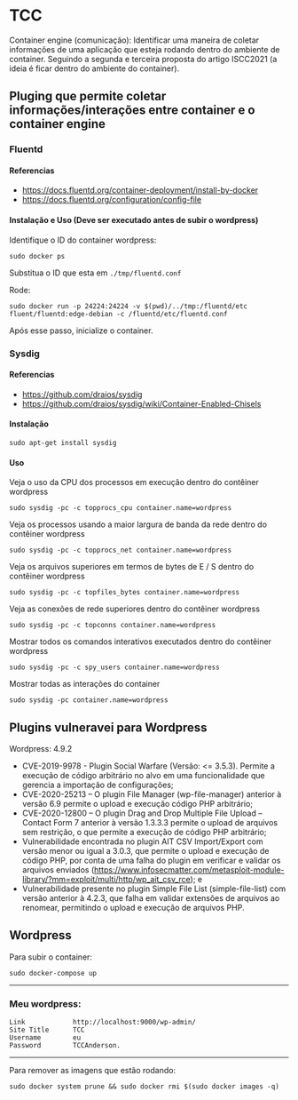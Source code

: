 # TCC

Container engine (comunicação): Identificar uma maneira de coletar informações de uma aplicação que esteja rodando dentro do 
ambiente de container. Seguindo a segunda e terceira proposta do artigo ISCC2021 (a ideia é ficar dentro do ambiente do container). 

## Pluging que permite coletar informações/interações entre container e o container engine

### Fluentd 

#### Referencias

* https://docs.fluentd.org/container-deployment/install-by-docker
* https://docs.fluentd.org/configuration/config-file

#### Instalação e Uso (Deve ser executado antes de subir o wordpress)

Identifique o ID do container wordpress:

    sudo docker ps

Substitua o ID que esta em `./tmp/fluentd.conf`

Rode:

    sudo docker run -p 24224:24224 -v $(pwd)/../tmp:/fluentd/etc fluent/fluentd:edge-debian -c /fluentd/etc/fluentd.conf

Após esse passo, inicialize o container.

### Sysdig

#### Referencias

* https://github.com/draios/sysdig
* https://github.com/draios/sysdig/wiki/Container-Enabled-Chisels

#### Instalação

    sudo apt-get install sysdig

#### Uso

Veja o uso da CPU dos processos em execução dentro do contêiner wordpress

    sudo sysdig -pc -c topprocs_cpu container.name=wordpress

Veja os processos usando a maior largura de banda da rede dentro do contêiner wordpress

    sudo sysdig -pc -c topprocs_net container.name=wordpress

Veja os arquivos superiores em termos de bytes de E / S dentro do contêiner wordpress

    sudo sysdig -pc -c topfiles_bytes container.name=wordpress

Veja as conexões de rede superiores dentro do contêiner wordpress

    sudo sysdig -pc -c topconns container.name=wordpress

Mostrar todos os comandos interativos executados dentro do contêiner wordpress

    sudo sysdig -pc -c spy_users container.name=wordpress

Mostrar todas as interações do container

    sudo sysdig -pc container.name=wordpress

## Plugins vulneravei para Wordpress

Wordpress: 4.9.2 

* CVE-2019-9978 - Plugin Social Warfare (Versão: <= 3.5.3). Permite a execução de código arbitrário no alvo em uma funcionalidade que gerencia a importação de configurações;
* CVE-2020-25213 – O plugin File Manager (wp-file-manager) anterior à versão 6.9 permite o upload e execução código PHP arbitrário;
* CVE-2020-12800 – O plugin Drag and Drop Multiple File Upload – Contact Form 7 anterior à versão 1.3.3.3 permite o upload de arquivos sem restrição, o que permite a execução de código PHP arbitrário;
* Vulnerabilidade encontrada no plugin AIT CSV Import/Export com versão menor ou igual a 3.0.3, que permite o upload e execução de código PHP, por conta de uma falha do plugin em verificar e validar os arquivos enviados (https://www.infosecmatter.com/metasploit-module-library/?mm=exploit/multi/http/wp_ait_csv_rce); e
* Vulnerabilidade presente no plugin Simple File List (simple-file-list) com versão anterior à 4.2.3, que falha em validar extensões de arquivos ao renomear, permitindo o upload e execução de arquivos PHP.

## Wordpress

Para subir o container:

    sudo docker-compose up

------------------------------------------------------

### Meu wordpress:

    Link            http://localhost:9000/wp-admin/
    Site Title      TCC
    Username        eu
    Password        TCCAnderson.

------------------------------------------------------

Para remover as imagens que estão rodando:

    sudo docker system prune && sudo docker rmi $(sudo docker images -q)
    
